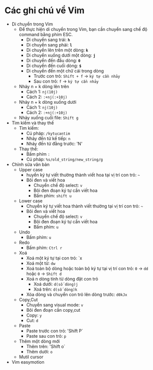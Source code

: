 # Các ghi chú về Vim

- Di chuyển trong Vim
  - Để thực hiện di chuyển trong Vim, bạn cần chuyển sang chế độ command bằng phím ESC.
    - Di chuyển sang trái: **`h`**
    - Di chuyển sang phải: **`l`**
    - Di chuyển lên trên một dòng: **`k`**
    - Di chuyển xuống dưới một dòng: **`j`**
    - Di chuyển đến đầu dòng: **`0`**
    - Di chuyển đến cuối dòng: **`$`**
    - Di chuyển đến một chữ cái trong dòng
      - Trước con trỏ: `Shift + f` -> `ký tự cần nhảy`
      - Sau con trỏ: `f` -> `ký tự cần nhảy`
  - Nhảy n + k dòng lên trên
    - Cách 1: `nj(10j)`
    - Cách 2: `:+nj(:+10j)`
  - Nhảy n + k dòng xuống dưới
    - Cách 1: `nj(10j)`
    - Cách 2: `:+nj(:+10j)`
  - Nhảy xuống cuối file: `Shift g`
- Tìm kiếm và thay thế
  - Tìm kiếm:
    - Cú pháp: `/kytucantim`
    - Nhảy đến từ kế tiếp: `n`
    - Nhảy đến từ đằng trước: 'N'
  - Thay thế:
    - Bấm phím `:`
    - Cú pháp: `%s/old_string/new_string/g`
- Chỉnh sửa văn bản
  - Upper case
    - huyển ký tự viết thường thành viết hoa tại vị trí con trỏ: `~`
    - Bôi đen và viết hoa
      - Chuyển chế độ select: `v`
      - Bôi đen đoạn ký tự cần viết hoa
      - Bấm phím: `shift u`
  - Lower case
    - Chuyển ký tự viết hoa thành viết thường tại vị trí con trỏ: `~`
    - Bôi đen và viết hoa
      - Chuyển chế độ select: `v`
      - Bôi đen đoạn ký tự cần viết hoa
      - Bấm phím: `u`
  - Undo
    - Bấm phím: `u`
  - Redo
    - Bấm phím: `Ctrl r`
  - Xoá
    - Xoá một ký tự tại con trỏ: `x
    - Xoá một từ: `dw`
    - Xoá toàn bộ dòng hoặc toàn bộ ký tự tại vị trí con trỏ: `0` -> `dd` hoặc `0` -> `Shift d`
    - Xoá n dòng tính từ dòng đặt con trỏ
      - Xoá dưới: `d(số dòng)j`
      - Xoá trên: `d(số dòng)k`
    - Xóa dòng và chuyển con trỏ lên dòng trước: `d0kJx`
  - Copy,Cut
    - Chuyển sang visual mode: `v`
    - Bôi đen đoạn cần copy,cut
    - Copy: `y`
    - Cut: `d`
  - Paste
    - Paste trước con trỏ: 'Shift P`
    - Paste sau con trỏ: `p`
  - Thêm một dòng mới
    - Thêm trên: 'Shift o`
    - Thêm dưới: `o`
  - Mutil cursor
- Vim easymotion
